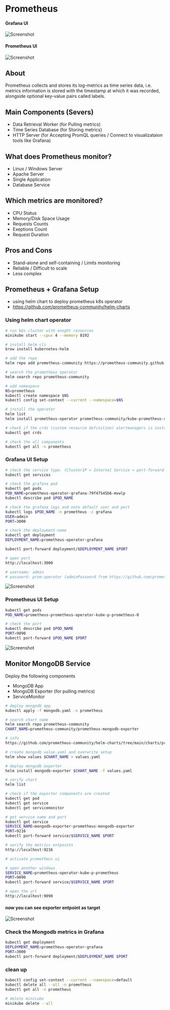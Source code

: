 # Prometheus

#### Grafana UI
![Screenshot](grafana-k8s.png)

#### Prometheus UI
![Screenshot](prometheus-ui.png)


## About
Prometheus collects and stores its log-metrics as time series data, i.e. metrics information is stored with the timestamp at which it was recorded, alongside optional key-value pairs called labels.

## Main Components (Severs)
- Data Retrieval Worker (for Pulling metrics)
- Time Series Database (for Storing metrics)
- HTTP Server (for Accepting PromQL queries / Connect to visualizataion tools like Grafana)

## What does Prometheus monitor?
- Linux / Windows Server
- Apache Server
- Single Application
- Database Service

## Which metrics are monitored?
- CPU Status
- Memory/Disk Space Usage
- Requests Counts
- Exeptions Count
- Request Duration

## Pros and Cons
- Stand-alone and self-containing / Limits monitoring
- Reliable / Difficult to scale
- Less complex

## Prometheus + Grafana Setup

- using helm chart to deploy prometheus k8s operator
- https://github.com/prometheus-community/helm-charts

### Using helm chart operator
```bash
# run k8s cluster with enoght resources
minikube start --cpus 4 --memory 8192

# install helm cli
brew install kubernetes-helm

# add the repo
helm repo add prometheus-community https://prometheus-community.github.io/helm-charts

# search the prometheus operator
helm search repo prometheus-community

# add namespace
NS=prometheus
kubectl create namespace $NS
kubectl config set-context --current --namespace=$NS

# install the operator
helm list
helm install prometheus-operator prometheus-community/kube-prometheus-stack --namespace $NS

# check if the crds (custom resource definition) alertmanagers is installed
kubectl get crds

# check the all components
kubectl get all -n prometheus
```

### Grafana UI Setup
```bash
# check the service type. (ClusterIP = Internal Service > port-forward necessary)
kubectl get services

# check the grafana pod
kubectl get pods
POD_NAME=prometheus-operator-grafana-79f47545b6-mvwlp
kubectl describe pod $POD_NAME

# check the grafana logs and note default user and port
kubectl logs $POD_NAME -n prometheus -c grafana
USER=admin
PORT=3000

# check the deployment-name
kubectl get deployment
DEPLOYMENT_NAME=prometheus-operator-grafana

kubectl port-forward deployment/$DEPLOYMENT_NAME $PORT

# open port
http://localhost:3000

# username: admin
# password: prom-operator (adminPassword from https://github.com/prometheus-community/helm-charts/blob/main/charts/kube-prometheus-stack/values.yaml)
```

![Screenshot](grafana-ui.png)

### Prometheus UI Setup
```bash
kubectl get pods
POD_NAME=prometheus-prometheus-operator-kube-p-prometheus-0

# check the port
kubectl describe pod $POD_NAME
PORT=9090
kubectl port-forward $POD_NAME $PORT
```

![Screenshot](prometheus-ui.png)

 
## Monitor MongoDB Service
Deploy the following components
- MongoDB App
- MongoDB Exporter (for pulling metrics)
- ServiceMonitor

```bash
# deploy mongodb app
kubectl apply -f mongodb.yaml -n prometheus

# search chart name
helm search repo prometheus-community
CHART_NAME=prometheus-community/prometheus-mongodb-exporter

# info
https://github.com/prometheus-community/helm-charts/tree/main/charts/prometheus-mongodb-exporter

# create mongodb value.yaml and overwrite setup
helm show values $CHART_NAME > values.yaml

# deploy mongodb exporter
helm install mongodb-exporter $CHART_NAME -f values.yaml

# verify chart
helm list

# check if the exporter components are created
kubectl get pod
kubectl get service
kubectl get servicemonitor

# get service name and port
kubectl get service
SERVICE_NAME=mongodb-exporter-prometheus-mongodb-exporter
PORT=9216
kubectl port-forward service/$SERVICE_NAME $PORT

# verify the metrics entpoints
http://localhost:9216

# activate prometheus ui

# open another windows 
SERVICE_NAME=prometheus-operator-kube-p-prometheus
PORT=9090
kubectl port-forward service/$SERVICE_NAME $PORT

# open the url
http://localhost:9090

```
#### now you can see exporter entpoint as target
![Screenshot](mongodb-metrics-endpoint.png)


### Check the Mongodb metrics in Grafana
```bash
kubectl get deployment
DEPLOYMENT_NAME=prometheus-operator-grafana
PORT=3000
kubectl port-forward deployment/$DEPLOYMENT_NAME $PORT
```


### clean up
```bash
kubectl config set-context --current --namespace=default
kubectl delete all --all -n prometheus
kubectl get all -n prometheus

# delete minicube
minikube delete --all
```

